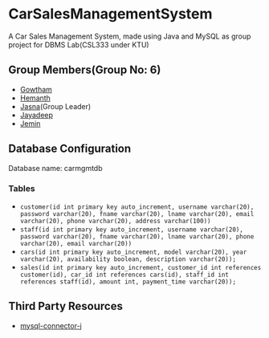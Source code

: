 # CarSalesManagementSystem

A Car Sales Management System, made using Java and MySQL as group project for DBMS Lab(CSL333 under KTU)

## Group Members(Group No: 6)

* [Gowtham](https://example.com/)
* [Hemanth](https://github.com/Hemanth3303)
* [Jasna](https://example.com/)(Group Leader)
* [Jayadeep](https://github.com/JayadeepPrakash)
* [Jemin](https://example.com/)

## Database Configuration

Database name: carmgmtdb

### Tables

* `customer(id int primary key auto_increment, username varchar(20), password varchar(20), fname varchar(20), lname varchar(20),
  email varchar(20), phone varchar(20), address varchar(100))`
* `staff(id int primary key auto_increment, username varchar(20), password varchar(20), fname varchar(20), lname varchar(20), phone
  varchar(20), email varchar(20))`
* `cars(id int primary key auto_increment, model varchar(20), year varchar(20), availability boolean, description varchar(20));`
* `sales(id int primary key auto_increment, customer_id int references customer(id), car_id int references cars(id),
  staff_id int references staff(id), amount int, payment_time varchar(20));`

## Third Party Resources

* [mysql-connector-j](https://mvnrepository.com/artifact/com.mysql/mysql-connector-j)